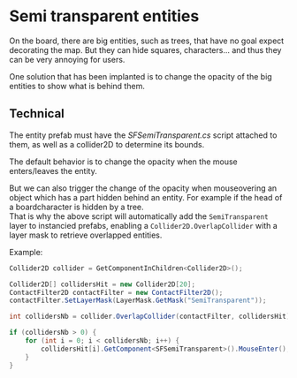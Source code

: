 # Semi transparent entities

On the board, there are big entities, such as trees, that have no goal expect decorating the map. But they can hide squares, characters... and thus they can be very annoying for users.

One solution that has been implanted is to change the opacity of the big entities to show what is behind them.

## Technical

The entity prefab must have the *SFSemiTransparent.cs* script attached to them, as well as a collider2D to determine its bounds.

The default behavior is to change the opacity when the mouse enters/leaves the entity.

But we can also trigger the change of the opacity when mouseovering an object which has a part hidden behind an entity. For example if the head of a boardcharacter is hidden by a tree.  
That is why the above script will automatically add the `SemiTransparent` layer to instancied prefabs, enabling a `Collider2D.OverlapCollider` with a layer mask to retrieve overlapped entities.

Example:
```C#
Collider2D collider = GetComponentInChildren<Collider2D>();

Collider2D[] collidersHit = new Collider2D[20];
ContactFilter2D contactFilter = new ContactFilter2D();
contactFilter.SetLayerMask(LayerMask.GetMask("SemiTransparent"));

int collidersNb = collider.OverlapCollider(contactFilter, collidersHit);

if (collidersNb > 0) {
    for (int i = 0; i < collidersNb; i++) {
        collidersHit[i].GetComponent<SFSemiTransparent>().MouseEnter(); // or .MouseLeave()
    }
}
```
